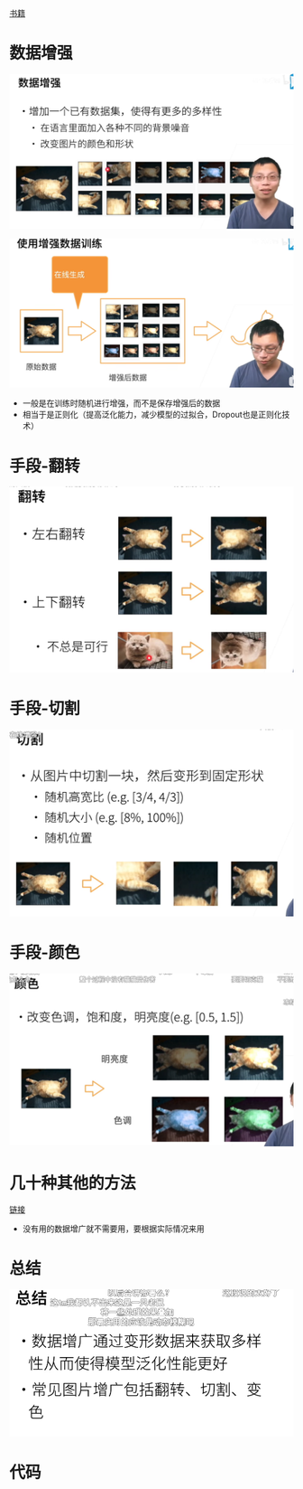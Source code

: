 [书籍](https://zh.d2l.ai/chapter_computer-vision/image-augmentation.html)

# 数据增强

![image-20230708014117088](%E6%95%B0%E6%8D%AE%E5%A2%9E%E5%B9%BF/image-20230708014117088.png)

![image-20230708014213273](%E6%95%B0%E6%8D%AE%E5%A2%9E%E5%B9%BF/image-20230708014213273.png)

- 一般是在训练时随机进行增强，而不是保存增强后的数据
- 相当于是正则化（提高泛化能力，减少模型的过拟合，Dropout也是正则化技术）

# 手段-翻转

![image-20230708014522407](%E6%95%B0%E6%8D%AE%E5%A2%9E%E5%B9%BF/image-20230708014522407.png)

# 手段-切割

![image-20230708014551170](%E6%95%B0%E6%8D%AE%E5%A2%9E%E5%B9%BF/image-20230708014551170.png)

# 手段-颜色

![image-20230708014651097](%E6%95%B0%E6%8D%AE%E5%A2%9E%E5%B9%BF/image-20230708014651097.png)

# 几十种其他的方法

[链接](https://github.com/aleju/imgaug)

- 没有用的数据增广就不需要用，要根据实际情况来用

# 总结

![image-20230708015017799](%E6%95%B0%E6%8D%AE%E5%A2%9E%E5%B9%BF/image-20230708015017799.png)

# 代码